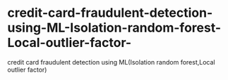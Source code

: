 # credit-card-fraudulent-detection-using-ML-Isolation-random-forest-Local-outlier-factor-
credit card fraudulent detection using ML(Isolation random forest,Local outlier factor)

